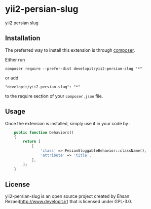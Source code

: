 yii2-persian-slug
=================
yii2 persian slug

Installation
------------

The preferred way to install this extension is through [composer](http://getcomposer.org/download/).

Either run

```
composer require --prefer-dist developit/yii2-persian-slug "*"
```

or add

```
"developit/yii2-persian-slug": "*"
```

to the require section of your `composer.json` file.


Usage
-----

Once the extension is installed, simply use it in your code by  :

```php
    public function behaviors()
    {
        return [
            [
                'class' => PesianSluggableBehavior::className(),
                'attribute' => 'title',
            ],
        ];
    }
```

License
-------
yii2-persian-slug is an open source project created by Ehsan Rezaei(http://www.developit.ir) that is licensed under GPL-3.0.